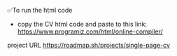 ✅To run the html code
- copy the CV html code and paste to this link: https://www.programiz.com/html/online-compiler/

project URL
https://roadmap.sh/projects/single-page-cv
